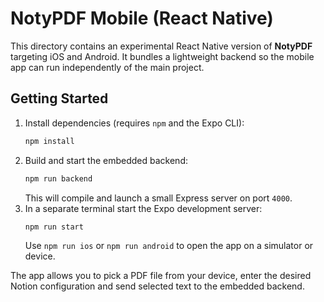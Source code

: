 # NotyPDF Mobile (React Native)

This directory contains an experimental React Native version of **NotyPDF** targeting iOS and Android. It bundles a lightweight backend so the mobile app can run independently of the main project.

## Getting Started

1. Install dependencies (requires `npm` and the Expo CLI):
   ```sh
   npm install
   ```
2. Build and start the embedded backend:
   ```sh
   npm run backend
   ```
   This will compile and launch a small Express server on port `4000`.
3. In a separate terminal start the Expo development server:
   ```sh
   npm run start
   ```
   Use `npm run ios` or `npm run android` to open the app on a simulator or device.

The app allows you to pick a PDF file from your device, enter the desired Notion configuration and send selected text to the embedded backend.
